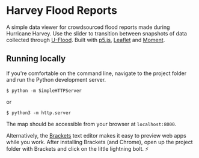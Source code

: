 # Harvey Flood Reports
A simple data viewer for crowdsourced flood reports made during Hurricane Harvey. Use the slider to transition between snapshots of data collected through [U-Flood](https://github.com/nickmcintyre/flood-map). Built with [p5.js](https://p5js.org/), [Leaflet](https://leafletjs.com/) and [Moment](http://momentjs.com/).

## Running locally
If you're comfortable on the command line, navigate to the project folder and run the Python development server.
```
$ python -m SimpleHTTPServer
```
or
```
$ python3 -m http.server
```
The map should be accessible from your browser at `localhost:8000`.

Alternatively, the [Brackets](http://brackets.io/) text editor makes it easy to preview web apps while you work. After installing Brackets (and Chrome), open up the project folder with Brackets and click on the little lightning bolt. :zap:
